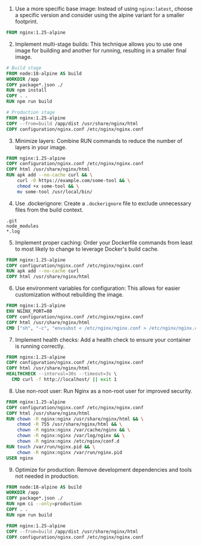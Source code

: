 1. Use a more specific base image:
Instead of using `nginx:latest`, choose a specific version and consider using the alpine variant for a smaller footprint.

```dockerfile
FROM nginx:1.25-alpine
```

2. Implement multi-stage builds:
This technique allows you to use one image for building and another for running, resulting in a smaller final image.

```dockerfile
# Build stage
FROM node:18-alpine AS build
WORKDIR /app
COPY package*.json ./
RUN npm install
COPY . .
RUN npm run build

# Production stage
FROM nginx:1.25-alpine
COPY --from=build /app/dist /usr/share/nginx/html
COPY configuration/nginx.conf /etc/nginx/nginx.conf
```

3. Minimize layers:
Combine RUN commands to reduce the number of layers in your image.

```dockerfile
FROM nginx:1.25-alpine
COPY configuration/nginx.conf /etc/nginx/nginx.conf
COPY html /usr/share/nginx/html
RUN apk add --no-cache curl && \
    curl -O https://example.com/some-tool && \
    chmod +x some-tool && \
    mv some-tool /usr/local/bin/
```

4. Use .dockerignore:
Create a `.dockerignore` file to exclude unnecessary files from the build context.

```
.git
node_modules
*.log
```

5. Implement proper caching:
Order your Dockerfile commands from least to most likely to change to leverage Docker's build cache.

```dockerfile
FROM nginx:1.25-alpine
COPY configuration/nginx.conf /etc/nginx/nginx.conf
RUN apk add --no-cache curl
COPY html /usr/share/nginx/html
```

6. Use environment variables for configuration:
This allows for easier customization without rebuilding the image.

```dockerfile
FROM nginx:1.25-alpine
ENV NGINX_PORT=80
COPY configuration/nginx.conf /etc/nginx/nginx.conf
COPY html /usr/share/nginx/html
CMD ["sh", "-c", "envsubst < /etc/nginx/nginx.conf > /etc/nginx/nginx.conf.tmp && mv /etc/nginx/nginx.conf.tmp /etc/nginx/nginx.conf && nginx -g 'daemon off;'"]
```

7. Implement health checks:
Add a health check to ensure your container is running correctly.

```dockerfile
FROM nginx:1.25-alpine
COPY configuration/nginx.conf /etc/nginx/nginx.conf
COPY html /usr/share/nginx/html
HEALTHCHECK --interval=30s --timeout=3s \
  CMD curl -f http://localhost/ || exit 1
```

8. Use non-root user:
Run Nginx as a non-root user for improved security.

```dockerfile
FROM nginx:1.25-alpine
COPY configuration/nginx.conf /etc/nginx/nginx.conf
COPY html /usr/share/nginx/html
RUN chown -R nginx:nginx /usr/share/nginx/html && \
    chmod -R 755 /usr/share/nginx/html && \
    chown -R nginx:nginx /var/cache/nginx && \
    chown -R nginx:nginx /var/log/nginx && \
    chown -R nginx:nginx /etc/nginx/conf.d
RUN touch /var/run/nginx.pid && \
    chown -R nginx:nginx /var/run/nginx.pid
USER nginx
```

9. Optimize for production:
Remove development dependencies and tools not needed in production.

```dockerfile
FROM node:18-alpine AS build
WORKDIR /app
COPY package*.json ./
RUN npm ci --only=production
COPY . .
RUN npm run build

FROM nginx:1.25-alpine
COPY --from=build /app/dist /usr/share/nginx/html
COPY configuration/nginx.conf /etc/nginx/nginx.conf
```
